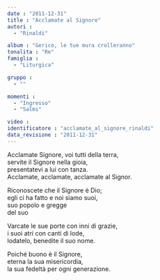 ```yaml
---
date : "2011-12-31"
title : "Acclamate al Signore"
autori : 
  - "Rinaldi"

album : "Gerico, le tue mura crolleranno"
tonalita : "Re"
famiglia : 
  - "Liturgica"

gruppo : 
  - ""

momenti : 
  - "Ingresso"
  - "Salmi"

video : 
identificatore : "acclamate_al_signore_rinaldi"
data_revisione : "2011-12-31"
---
```

  
  
  
  
  
  
  
  
  
Acclamate Signore, voi tutti della terra,  
servite il Signore nella gioia,  
presentatevi a lui con tanza.  
Acclamate, acclamate, acclamate al Signor.  
  
  
  
Riconoscete che il Signore è Dio;  
egli ci ha fatto e noi siamo suoi,  
suo popolo  e gregge  
del suo   
  
  
  
  
Varcate le sue porte con inni di grazie,  
i suoi atri con canti di lode,  
lodatelo, benedite il suo nome.  
  
  
  
  
Poiché buono è il Signore,  
eterna la sua misericordia,  
la sua fedeltà per ogni generazione.  
  
  
  
  
  
